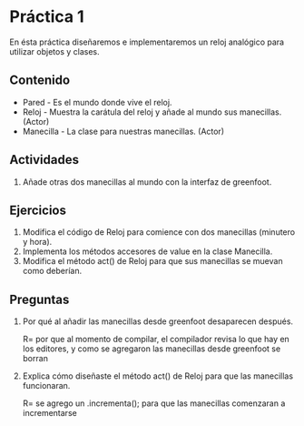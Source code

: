 ﻿Práctica 1
==========

En ésta práctica diseñaremos e implementaremos un reloj analógico para utilizar objetos y clases.

Contenido
---------
 * Pared - Es el mundo donde vive el reloj.
 * Reloj - Muestra la carátula del reloj y añade al mundo sus manecillas. (Actor)
 * Manecilla - La clase para nuestras manecillas. (Actor)

Actividades
-----------

1. Añade otras dos manecillas al mundo con la interfaz de greenfoot.

Ejercicios
----------

1. Modifica el código de Reloj para comience con dos manecillas (minutero y hora).
2. Implementa los métodos accesores de value en la clase Manecilla.
3. Modifica el método act() de Reloj para que sus manecillas se muevan como deberían.

Preguntas
---------

1. Por qué al añadir las manecillas desde greenfoot desaparecen después.

    R= por que al momento de compilar, el compilador revisa lo que hay en los editores, y como se agregaron las manecillas desde greenfoot se borran
    
2. Explica cómo diseñaste el método act() de Reloj para que las manecillas funcionaran.

    R= se agrego un .incrementa(); para que las manecillas comenzaran a incrementarse
